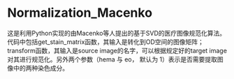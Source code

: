 # Normalization_Macenko
这是利用Python实现的由Macenko等人提出的基于SVD的医疗图像规范化算法。代码中包括get_stain_matrix函数，其输入是转化到OD空间的图像矩阵；transform函数，其输入是source image的名字，可以根据规定好的target image对其进行规范化。另外两个参数（hema 与 eo， 默认为 1）表示是否需要提取图像中的两种染色成分。
